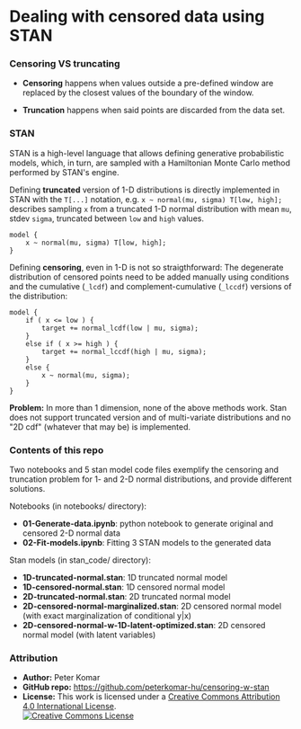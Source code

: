 # Dealing with censored data using STAN

### Censoring VS truncating

* **Censoring** happens when values outside a pre-defined window are replaced by the closest values of the boundary of the window.

* **Truncation** happens when said points are discarded from the data set.


### STAN

STAN is a high-level language that allows defining generative probabilistic models, which, in turn, are sampled with a Hamiltonian Monte Carlo method performed by STAN's engine.

Defining **truncated** version of 1-D distributions is directly implemented in STAN with the `T[...]` notation, e.g. `x ~ normal(mu, sigma) T[low, high];` describes sampling `x` from a truncated 1-D normal distribution with mean `mu`, stdev `sigma`, truncated between `low` and `high` values.

```
model {
    x ~ normal(mu, sigma) T[low, high];
}
```

Defining **censoring**, even in 1-D is not so straigthforward: The degenerate distribution of censored points need to be added manually using conditions and the cumulative (`_lcdf`) and complement-cumulative (`_lccdf`) versions of the distribution:

```
model {
    if ( x <= low ) {
        target += normal_lcdf(low | mu, sigma);
    }
    else if ( x >= high ) {
        target += normal_lccdf(high | mu, sigma);
    }
    else {
        x ~ normal(mu, sigma);
    }
}
```

**Problem:** In more than 1 dimension, none of the above methods work. Stan does not support truncated version and of multi-variate distributions and no "2D cdf" (whatever that may be) is implemented.


### Contents of this repo
Two notebooks and 5 stan model code files exemplify the censoring and truncation problem for 1- and 2-D normal distributions, and provide different solutions.

Notebooks (in notebooks/ directory):

* **01-Generate-data.ipynb**: python notebook to generate original and censored 2-D normal data
* **02-Fit-models.ipynb**: Fitting 3 STAN models to the generated data

Stan models (in stan_code/ directory):

* **1D-truncated-normal.stan**: 1D truncated normal model
* **1D-censored-normal.stan**: 1D censored normal model
* **2D-truncated-normal.stan**: 2D truncated normal model
* **2D-censored-normal-marginalized.stan**: 2D censored normal model (with exact marginalization of conditional y|x)
* **2D-censored-normal-w-1D-latent-optimized.stan**: 2D censored normal model (with latent variables)


### Attribution
* **Author:** Peter Komar
* **GitHub repo:** https://github.com/peterkomar-hu/censoring-w-stan
* **License:** This work is licensed under a <a rel="license" href="http://creativecommons.org/licenses/by/4.0/">Creative Commons Attribution 4.0 International License</a>. <br>
<a rel="license" href="http://creativecommons.org/licenses/by/4.0/"><img alt="Creative Commons License" style="border-width:0" src="https://i.creativecommons.org/l/by/4.0/88x31.png" /></a>